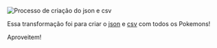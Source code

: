 ![Processo de criação do json e csv](https://github.com/efremfilho/pdi-transformations/blob/master/pokemon-go/2016-09-24-211817_1366x768_scrot.png)

Essa transformação foi para criar o [json](https://github.com/efremfilho/pdi-transformations/blob/master/pokemon-go/pokedex.json) e [csv](https://github.com/efremfilho/pdi-transformations/blob/master/pokemon-go/pokedex.csv) com todos os Pokemons!

Aproveitem!
